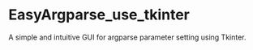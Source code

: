 # EasyArgparse_use_tkinter
A simple and intuitive GUI for argparse parameter setting using Tkinter.
